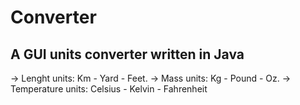 # Converter
A GUI units converter written in Java
- 

-> Lenght units: Km - Yard - Feet.
-> Mass units: Kg - Pound - Oz.
-> Temperature units: Celsius - Kelvin - Fahrenheit
